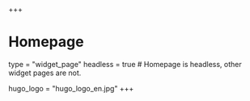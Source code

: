 +++
# Homepage
type = "widget_page"
headless = true  # Homepage is headless, other widget pages are not.

hugo_logo = "hugo_logo_en.jpg"
+++
